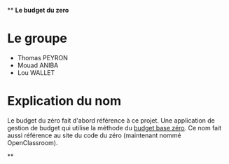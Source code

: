 **
**Le budget du zero**
# Le groupe
 - Thomas PEYRON
 - Mouad ANIBA
 - Lou WALLET

# Explication du nom
Le budget du zéro fait d'abord référence à ce projet. Une application de gestion de budget qui utilise la méthode du [budget base zéro](https://fr.wikipedia.org/wiki/Budget_base_z%C3%A9ro).
Ce nom fait aussi référence au site du code du zéro (maintenant nommé OpenClassroom).


**
